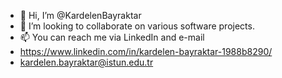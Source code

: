 - 👋 Hi, I’m @KardelenBayraktar
- 💞️ I’m looking to collaborate on various software projects.
- 📫 You can reach me via LinkedIn and e-mail
- https://www.linkedin.com/in/kardelen-bayraktar-1988b8290/
- kardelen.bayraktar@istun.edu.tr

<!---
KardelenBayraktar/KardelenBayraktar is a ✨ special ✨ repository because its `README.md` (this file) appears on your GitHub profile.
You can click the Preview link to take a look at your changes.
--->
